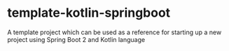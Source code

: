 # template-kotlin-springboot
A template project which can be used as a reference for starting up a new project using Spring Boot 2 and Kotlin language
